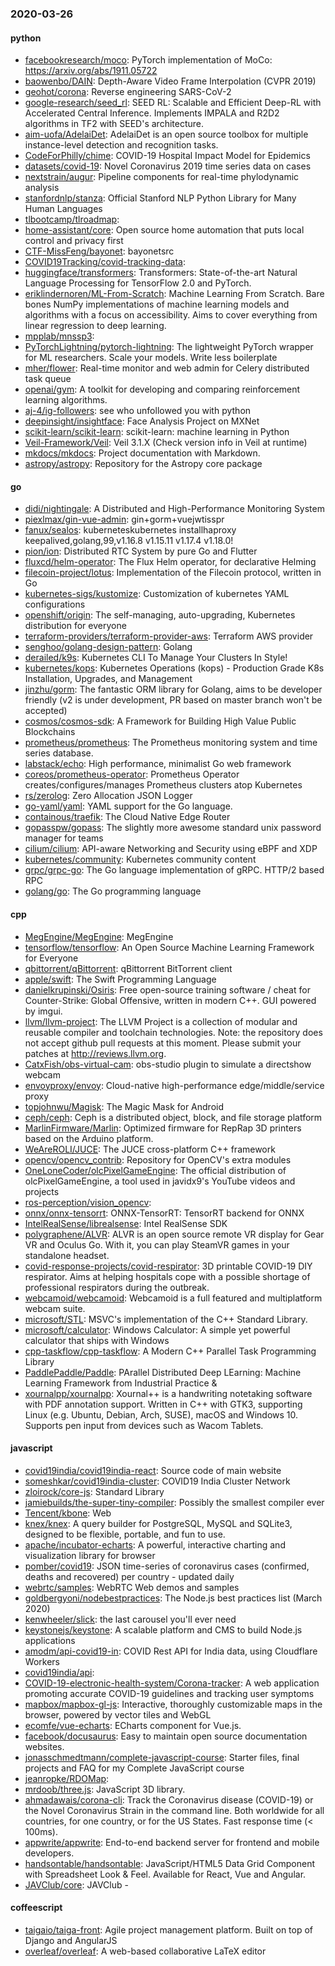 ### 2020-03-26

#### python
* [facebookresearch/moco](https://github.com/facebookresearch/moco): PyTorch implementation of MoCo: https://arxiv.org/abs/1911.05722
* [baowenbo/DAIN](https://github.com/baowenbo/DAIN): Depth-Aware Video Frame Interpolation (CVPR 2019)
* [geohot/corona](https://github.com/geohot/corona): Reverse engineering SARS-CoV-2
* [google-research/seed_rl](https://github.com/google-research/seed_rl): SEED RL: Scalable and Efficient Deep-RL with Accelerated Central Inference. Implements IMPALA and R2D2 algorithms in TF2 with SEED's architecture.
* [aim-uofa/AdelaiDet](https://github.com/aim-uofa/AdelaiDet): AdelaiDet is an open source toolbox for multiple instance-level detection and recognition tasks.
* [CodeForPhilly/chime](https://github.com/CodeForPhilly/chime): COVID-19 Hospital Impact Model for Epidemics
* [datasets/covid-19](https://github.com/datasets/covid-19): Novel Coronavirus 2019 time series data on cases
* [nextstrain/augur](https://github.com/nextstrain/augur): Pipeline components for real-time phylodynamic analysis
* [stanfordnlp/stanza](https://github.com/stanfordnlp/stanza): Official Stanford NLP Python Library for Many Human Languages
* [tlbootcamp/tlroadmap](https://github.com/tlbootcamp/tlroadmap):      
* [home-assistant/core](https://github.com/home-assistant/core):  Open source home automation that puts local control and privacy first
* [CTF-MissFeng/bayonet](https://github.com/CTF-MissFeng/bayonet): bayonetsrc
* [COVID19Tracking/covid-tracking-data](https://github.com/COVID19Tracking/covid-tracking-data): 
* [huggingface/transformers](https://github.com/huggingface/transformers):  Transformers: State-of-the-art Natural Language Processing for TensorFlow 2.0 and PyTorch.
* [eriklindernoren/ML-From-Scratch](https://github.com/eriklindernoren/ML-From-Scratch): Machine Learning From Scratch. Bare bones NumPy implementations of machine learning models and algorithms with a focus on accessibility. Aims to cover everything from linear regression to deep learning.
* [mpplab/mnssp3](https://github.com/mpplab/mnssp3): 
* [PyTorchLightning/pytorch-lightning](https://github.com/PyTorchLightning/pytorch-lightning): The lightweight PyTorch wrapper for ML researchers. Scale your models. Write less boilerplate
* [mher/flower](https://github.com/mher/flower): Real-time monitor and web admin for Celery distributed task queue
* [openai/gym](https://github.com/openai/gym): A toolkit for developing and comparing reinforcement learning algorithms.
* [aj-4/ig-followers](https://github.com/aj-4/ig-followers): see who unfollowed you with python
* [deepinsight/insightface](https://github.com/deepinsight/insightface): Face Analysis Project on MXNet
* [scikit-learn/scikit-learn](https://github.com/scikit-learn/scikit-learn): scikit-learn: machine learning in Python
* [Veil-Framework/Veil](https://github.com/Veil-Framework/Veil): Veil 3.1.X (Check version info in Veil at runtime)
* [mkdocs/mkdocs](https://github.com/mkdocs/mkdocs): Project documentation with Markdown.
* [astropy/astropy](https://github.com/astropy/astropy): Repository for the Astropy core package

#### go
* [didi/nightingale](https://github.com/didi/nightingale): A Distributed and High-Performance Monitoring System
* [piexlmax/gin-vue-admin](https://github.com/piexlmax/gin-vue-admin): gin+gorm+vuejwtisspr
* [fanux/sealos](https://github.com/fanux/sealos): kuberneteskubernetes installhaproxy keepalived,golang,99,v1.16.8 v1.15.11 v1.17.4 v1.18.0!
* [pion/ion](https://github.com/pion/ion): Distributed RTC System by pure Go and Flutter
* [fluxcd/helm-operator](https://github.com/fluxcd/helm-operator): The Flux Helm operator, for declarative Helming
* [filecoin-project/lotus](https://github.com/filecoin-project/lotus): Implementation of the Filecoin protocol, written in Go
* [kubernetes-sigs/kustomize](https://github.com/kubernetes-sigs/kustomize): Customization of kubernetes YAML configurations
* [openshift/origin](https://github.com/openshift/origin): The self-managing, auto-upgrading, Kubernetes distribution for everyone
* [terraform-providers/terraform-provider-aws](https://github.com/terraform-providers/terraform-provider-aws): Terraform AWS provider
* [senghoo/golang-design-pattern](https://github.com/senghoo/golang-design-pattern):  Golang
* [derailed/k9s](https://github.com/derailed/k9s):  Kubernetes CLI To Manage Your Clusters In Style!
* [kubernetes/kops](https://github.com/kubernetes/kops): Kubernetes Operations (kops) - Production Grade K8s Installation, Upgrades, and Management
* [jinzhu/gorm](https://github.com/jinzhu/gorm): The fantastic ORM library for Golang, aims to be developer friendly (v2 is under development, PR based on master branch won't be accepted)
* [cosmos/cosmos-sdk](https://github.com/cosmos/cosmos-sdk):  A Framework for Building High Value Public Blockchains 
* [prometheus/prometheus](https://github.com/prometheus/prometheus): The Prometheus monitoring system and time series database.
* [labstack/echo](https://github.com/labstack/echo): High performance, minimalist Go web framework
* [coreos/prometheus-operator](https://github.com/coreos/prometheus-operator): Prometheus Operator creates/configures/manages Prometheus clusters atop Kubernetes
* [rs/zerolog](https://github.com/rs/zerolog): Zero Allocation JSON Logger
* [go-yaml/yaml](https://github.com/go-yaml/yaml): YAML support for the Go language.
* [containous/traefik](https://github.com/containous/traefik): The Cloud Native Edge Router
* [gopasspw/gopass](https://github.com/gopasspw/gopass): The slightly more awesome standard unix password manager for teams
* [cilium/cilium](https://github.com/cilium/cilium): API-aware Networking and Security using eBPF and XDP
* [kubernetes/community](https://github.com/kubernetes/community): Kubernetes community content
* [grpc/grpc-go](https://github.com/grpc/grpc-go): The Go language implementation of gRPC. HTTP/2 based RPC
* [golang/go](https://github.com/golang/go): The Go programming language

#### cpp
* [MegEngine/MegEngine](https://github.com/MegEngine/MegEngine): MegEngine 
* [tensorflow/tensorflow](https://github.com/tensorflow/tensorflow): An Open Source Machine Learning Framework for Everyone
* [qbittorrent/qBittorrent](https://github.com/qbittorrent/qBittorrent): qBittorrent BitTorrent client
* [apple/swift](https://github.com/apple/swift): The Swift Programming Language
* [danielkrupinski/Osiris](https://github.com/danielkrupinski/Osiris): Free open-source training software / cheat for Counter-Strike: Global Offensive, written in modern C++. GUI powered by imgui.
* [llvm/llvm-project](https://github.com/llvm/llvm-project): The LLVM Project is a collection of modular and reusable compiler and toolchain technologies. Note: the repository does not accept github pull requests at this moment. Please submit your patches at http://reviews.llvm.org.
* [CatxFish/obs-virtual-cam](https://github.com/CatxFish/obs-virtual-cam): obs-studio plugin to simulate a directshow webcam
* [envoyproxy/envoy](https://github.com/envoyproxy/envoy): Cloud-native high-performance edge/middle/service proxy
* [topjohnwu/Magisk](https://github.com/topjohnwu/Magisk): The Magic Mask for Android
* [ceph/ceph](https://github.com/ceph/ceph): Ceph is a distributed object, block, and file storage platform
* [MarlinFirmware/Marlin](https://github.com/MarlinFirmware/Marlin): Optimized firmware for RepRap 3D printers based on the Arduino platform.
* [WeAreROLI/JUCE](https://github.com/WeAreROLI/JUCE): The JUCE cross-platform C++ framework
* [opencv/opencv_contrib](https://github.com/opencv/opencv_contrib): Repository for OpenCV's extra modules
* [OneLoneCoder/olcPixelGameEngine](https://github.com/OneLoneCoder/olcPixelGameEngine): The official distribution of olcPixelGameEngine, a tool used in javidx9's YouTube videos and projects
* [ros-perception/vision_opencv](https://github.com/ros-perception/vision_opencv): 
* [onnx/onnx-tensorrt](https://github.com/onnx/onnx-tensorrt): ONNX-TensorRT: TensorRT backend for ONNX
* [IntelRealSense/librealsense](https://github.com/IntelRealSense/librealsense): Intel RealSense SDK
* [polygraphene/ALVR](https://github.com/polygraphene/ALVR): ALVR is an open source remote VR display for Gear VR and Oculus Go. With it, you can play SteamVR games in your standalone headset.
* [covid-response-projects/covid-respirator](https://github.com/covid-response-projects/covid-respirator):  3D printable COVID-19 DIY respirator. Aims at helping hospitals cope with a possible shortage of professional respirators during the outbreak.
* [webcamoid/webcamoid](https://github.com/webcamoid/webcamoid): Webcamoid is a full featured and multiplatform webcam suite.
* [microsoft/STL](https://github.com/microsoft/STL): MSVC's implementation of the C++ Standard Library.
* [microsoft/calculator](https://github.com/microsoft/calculator): Windows Calculator: A simple yet powerful calculator that ships with Windows
* [cpp-taskflow/cpp-taskflow](https://github.com/cpp-taskflow/cpp-taskflow): A Modern C++ Parallel Task Programming Library
* [PaddlePaddle/Paddle](https://github.com/PaddlePaddle/Paddle): PArallel Distributed Deep LEarning: Machine Learning Framework from Industrial Practice &
* [xournalpp/xournalpp](https://github.com/xournalpp/xournalpp): Xournal++ is a handwriting notetaking software with PDF annotation support. Written in C++ with GTK3, supporting Linux (e.g. Ubuntu, Debian, Arch, SUSE), macOS and Windows 10. Supports pen input from devices such as Wacom Tablets.

#### javascript
* [covid19india/covid19india-react](https://github.com/covid19india/covid19india-react): Source code of main website
* [someshkar/covid19india-cluster](https://github.com/someshkar/covid19india-cluster):  COVID19 India Cluster Network
* [zloirock/core-js](https://github.com/zloirock/core-js): Standard Library
* [jamiebuilds/the-super-tiny-compiler](https://github.com/jamiebuilds/the-super-tiny-compiler):  Possibly the smallest compiler ever
* [Tencent/kbone](https://github.com/Tencent/kbone):  Web 
* [knex/knex](https://github.com/knex/knex): A query builder for PostgreSQL, MySQL and SQLite3, designed to be flexible, portable, and fun to use.
* [apache/incubator-echarts](https://github.com/apache/incubator-echarts): A powerful, interactive charting and visualization library for browser
* [pomber/covid19](https://github.com/pomber/covid19): JSON time-series of coronavirus cases (confirmed, deaths and recovered) per country - updated daily
* [webrtc/samples](https://github.com/webrtc/samples): WebRTC Web demos and samples
* [goldbergyoni/nodebestpractices](https://github.com/goldbergyoni/nodebestpractices):  The Node.js best practices list (March 2020)
* [kenwheeler/slick](https://github.com/kenwheeler/slick): the last carousel you'll ever need
* [keystonejs/keystone](https://github.com/keystonejs/keystone): A scalable platform and CMS to build Node.js applications
* [amodm/api-covid19-in](https://github.com/amodm/api-covid19-in): COVID Rest API for India data, using Cloudflare Workers
* [covid19india/api](https://github.com/covid19india/api): 
* [COVID-19-electronic-health-system/Corona-tracker](https://github.com/COVID-19-electronic-health-system/Corona-tracker): A web application promoting accurate COVID-19 guidelines and tracking user symptoms
* [mapbox/mapbox-gl-js](https://github.com/mapbox/mapbox-gl-js): Interactive, thoroughly customizable maps in the browser, powered by vector tiles and WebGL
* [ecomfe/vue-echarts](https://github.com/ecomfe/vue-echarts): ECharts component for Vue.js.
* [facebook/docusaurus](https://github.com/facebook/docusaurus): Easy to maintain open source documentation websites.
* [jonasschmedtmann/complete-javascript-course](https://github.com/jonasschmedtmann/complete-javascript-course): Starter files, final projects and FAQ for my Complete JavaScript course
* [jeanropke/RDOMap](https://github.com/jeanropke/RDOMap): 
* [mrdoob/three.js](https://github.com/mrdoob/three.js): JavaScript 3D library.
* [ahmadawais/corona-cli](https://github.com/ahmadawais/corona-cli):  Track the Coronavirus disease (COVID-19) or the Novel Coronavirus Strain in the command line. Both worldwide for all countries, for one country, or for the US States. Fast response time (< 100ms).
* [appwrite/appwrite](https://github.com/appwrite/appwrite): End-to-end backend server for frontend and mobile developers. 
* [handsontable/handsontable](https://github.com/handsontable/handsontable): JavaScript/HTML5 Data Grid Component with Spreadsheet Look & Feel. Available for React, Vue and Angular.
* [JAVClub/core](https://github.com/JAVClub/core):  JAVClub - 

#### coffeescript
* [taigaio/taiga-front](https://github.com/taigaio/taiga-front): Agile project management platform. Built on top of Django and AngularJS
* [overleaf/overleaf](https://github.com/overleaf/overleaf): A web-based collaborative LaTeX editor
